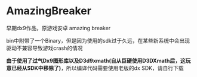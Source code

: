 # AmazingBreaker
早期dx9作品，原游戏安卓 amazing breaker

bin中附带了一个Binary，但是因为使用的sdk过于久远，在某些新系统中会出现驱动不兼容导致游戏crash的情况

**由于使用了过气Dx9图形库以及D3d9xmath(自从巨硬使用D3DXmath后，这玩意已经从SDK中移除了)**，所以编译代码需要使用老版的dx SDK，请自行下载

